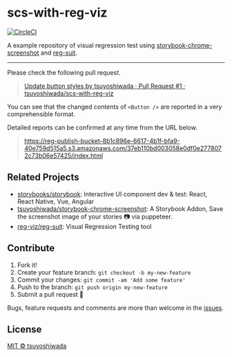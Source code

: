 # scs-with-reg-viz

[![CircleCI](https://circleci.com/gh/tsuyoshiwada/scs-with-reg-viz/tree/master.svg?style=svg)](https://circleci.com/gh/tsuyoshiwada/scs-with-reg-viz/tree/master)

A example repository of visual regression test using [storybook-chrome-screenshot](https://github.com/tsuyoshiwada/storybook-chrome-screenshot) and [reg-suit](https://reg-viz.github.io/reg-suit/).


---


Please check the following pull request.

> [Update button styles by tsuyoshiwada · Pull Request #1 · tsuyoshiwada/scs-with-reg-viz](https://github.com/tsuyoshiwada/scs-with-reg-viz/pull/1)

You can see that the changed contents of `<Button />` are reported in a very comprehensible format.

Detailed reports can be confirmed at any time from the URL below.

> https://reg-publish-bucket-8b1c896e-6617-4b1f-bfa9-40e759d515a5.s3.amazonaws.com/37eb110bd003058e0df0e2778072c73b06e57425/index.html




## Related Projects

* [storybooks/storybook](https://github.com/storybooks/storybook): Interactive UI component dev & test: React, React Native, Vue, Angular
* [tsuyoshiwada/storybook-chrome-screenshot](https://github.com/tsuyoshiwada/storybook-chrome-screenshot): A Storybook Addon, Save the screenshot image of your stories :camera: via puppeteer.
* [reg-viz/reg-suit](https://github.com/reg-viz/reg-suit): Visual Regression Testing tool





## Contribute

1. Fork it!
1. Create your feature branch: `git checkout -b my-new-feature`
1. Commit your changes: `git commit -am 'Add some feature'`
1. Push to the branch: `git push origin my-new-feature`
1. Submit a pull request :muscle:

Bugs, feature requests and comments are more than welcome in the [issues](https://github.com/tsuyoshiwada/scs-with-reg-viz/issues).




## License

[MIT © tsuyoshiwada](./LICENSE)
